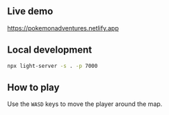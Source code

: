 ## Live demo

https://pokemonadventures.netlify.app

## Local development

```bash
npx light-server -s . -p 7000
```

## How to play

Use the `WASD` keys to move the player around the map.
